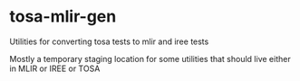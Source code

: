 # tosa-mlir-gen
Utilities for converting tosa tests to mlir and iree tests

Mostly a temporary staging location for some utilities that should live either in MLIR or IREE or TOSA
